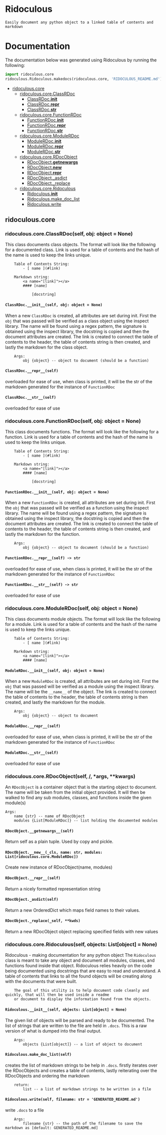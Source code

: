 # Ridoculous

    Easily document any python object to a linked table of contents and markdown

# Documentation

   The documentation below was generated using Ridoculous by running the following:
```python
import ridoculous.core
ridoculous.Ridoculous.makedocs(ridoculous.core, 'RIDOCULOUS_README.md')
```

- [ ridoculous.core ](#ridoculous.core_1274427168)
	- [ ridoculous.core.ClassRDoc ](#ridoculous.core.ClassRDoc_719354812)
		- [ ClassRDoc.__init__ ](#ClassRDoc.__init___844276563)
		- [ ClassRDoc.__repr__ ](#ClassRDoc.__repr___1577567471)
		- [ ClassRDoc.__str__ ](#ClassRDoc.__str___1751480246)
	- [ ridoculous.core.FunctionRDoc ](#ridoculous.core.FunctionRDoc_1321699978)
		- [ FunctionRDoc.__init__ ](#FunctionRDoc.__init___1815019343)
		- [ FunctionRDoc.__repr__ ](#FunctionRDoc.__repr___1952554959)
		- [ FunctionRDoc.__str__ ](#FunctionRDoc.__str___1074013109)
	- [ ridoculous.core.ModuleRDoc ](#ridoculous.core.ModuleRDoc_187130423)
		- [ ModuleRDoc.__init__ ](#ModuleRDoc.__init___1325179856)
		- [ ModuleRDoc.__repr__ ](#ModuleRDoc.__repr___738113067)
		- [ ModuleRDoc.__str__ ](#ModuleRDoc.__str___1146892586)
	- [ ridoculous.core.RDocObject ](#ridoculous.core.RDocObject_1660684126)
		- [ RDocObject.__getnewargs__ ](#RDocObject.__getnewargs___1571277561)
		- [ RDocObject.__new__ ](#RDocObject.__new___1258089233)
		- [ RDocObject.__repr__ ](#RDocObject.__repr___1933332896)
		- [ RDocObject._asdict ](#RDocObject._asdict_119533018)
		- [ RDocObject._replace ](#RDocObject._replace_245184568)
	- [ ridoculous.core.Ridoculous ](#ridoculous.core.Ridoculous_1144598600)
		- [ Ridoculous.__init__ ](#Ridoculous.__init___1453785049)
		- [ Ridoculous.make_doc_list ](#Ridoculous.make_doc_list_1674805982)
		- [ Ridoculous.write ](#Ridoculous.write_1184063980)


<a name="ridoculous.core_1274427168"></a>
## ridoculous.core

<a name="ridoculous.core.ClassRDoc_719354812"></a>
### ridoculous.core.ClassRDoc(self, obj: object = None)

This class documents class objects. The format will look like the following for a documented class. Link is
    used for a table of contents and the hash of the name is used to keep the links unique.

        Table of Contents String:
            - [ name ](#link)

        Markdown string:
            <a name="[link]"></a>
            #### [name]

                [docstring]

    

<a name="ClassRDoc.__init___844276563"></a>
#### `ClassRDoc.__init__(self, obj: object = None)`

When a new `ClassRDoc` is created, all attributes are set during init. First the `obj` that was passed
        will be verified as a class object using the inspect library. The name will be found using a regex pattern,
        the signature is obtained using the inspect library, the docstring is copied and then the document attributes
        are created. The link is created to connect the table of contents to the header, the table of contents string
        is then created, and lastly the markdown for the class object.

        Args:
            obj {object} -- object to document (should be a function)

        

<a name="ClassRDoc.__repr___1577567471"></a>
#### `ClassRDoc.__repr__(self)`

overloaded for ease of use, when class is printed, it will be the str of the markdown generated for the
        instance of `FunctionRDoc`
        

<a name="ClassRDoc.__str___1751480246"></a>
#### `ClassRDoc.__str__(self)`

overloaded for ease of use
        

<a name="ridoculous.core.FunctionRDoc_1321699978"></a>
### ridoculous.core.FunctionRDoc(self, obj: object = None)

This class documents functions. The format will look like the following for a function. Link is used for a
    table of contents and the hash of the name is used to keep the links unique.

        Table of Contents String:
            - [ name ](#link)

        Markdown string:
            <a name="[link]"></a>
            #### [name]

                [docstring]

    

<a name="FunctionRDoc.__init___1815019343"></a>
#### `FunctionRDoc.__init__(self, obj: object = None)`

When a new `FunctionRDoc` is created, all attributes are set during init. First the `obj` that was passed
        will be verified as a function using the inspect library. The name will be found using a regex pattern,
        the signature is obtained using the inspect library, the docstring is copied and then the document attributes
        are created. The link is created to connect the table of contents to the header, the table of contents string
        is then created, and lastly the markdown for the function.

        Args:
            obj {object} -- object to document (should be a function)

        

<a name="FunctionRDoc.__repr___1952554959"></a>
#### `FunctionRDoc.__repr__(self) -> str`

overloaded for ease of use, when class is printed, it will be the str of the markdown generated for the
        instance of `FunctionRDoc`
        

<a name="FunctionRDoc.__str___1074013109"></a>
#### `FunctionRDoc.__str__(self) -> str`

overloaded for ease of use
        

<a name="ridoculous.core.ModuleRDoc_187130423"></a>
### ridoculous.core.ModuleRDoc(self, obj: object = None)

This class documents module objects. The format will look like the following for a module. Link is
    used for a table of contents and the hash of the name is used to keep the links unique.

        Table of Contents String:
            - [ name ](#link)

        Markdown string:
            <a name="[link]"></a>
            #### [name]

    

<a name="ModuleRDoc.__init___1325179856"></a>
#### `ModuleRDoc.__init__(self, obj: object = None)`

When a new `ModuleRDoc` is created, all attributes are set during init. First the `obj` that was passed
        will be verified as a module using the inspect library. The name will be the `__name__` of the object.
        The link is created to connect the table of contents to the header, the table of contents string
        is then created, and lastly the markdown for the module.

        Args:
            obj {object} -- object to document

        

<a name="ModuleRDoc.__repr___738113067"></a>
#### `ModuleRDoc.__repr__(self)`

overloaded for ease of use, when class is printed, it will be the str of the markdown generated for the
        instance of `FunctionRDoc`
        

<a name="ModuleRDoc.__str___1146892586"></a>
#### `ModuleRDoc.__str__(self)`

overloaded for ease of use
        

<a name="ridoculous.core.RDocObject_1660684126"></a>
### ridoculous.core.RDocObject(self, /, *args, **kwargs)

An `RDocObject` is a container object that is the starting object to document. The name will be taken
    from the initial object provided. It will then be walked to find any sub modules, classes, and functions inside the
    given module(s)

    Args:
        name {str} -- name of RDocObject
        modules {List[ModuleRDoc]} -- list holding the documented modules
    

<a name="RDocObject.__getnewargs___1571277561"></a>
#### `RDocObject.__getnewargs__(self)`

Return self as a plain tuple.  Used by copy and pickle.

<a name="RDocObject.__new___1258089233"></a>
#### `RDocObject.__new__(_cls, name: str, modules: List[ridoculous.core.ModuleRDoc])`

Create new instance of RDocObject(name, modules)

<a name="RDocObject.__repr___1933332896"></a>
#### `RDocObject.__repr__(self)`

Return a nicely formatted representation string

<a name="RDocObject._asdict_119533018"></a>
#### `RDocObject._asdict(self)`

Return a new OrderedDict which maps field names to their values.

<a name="RDocObject._replace_245184568"></a>
#### `RDocObject._replace(_self, **kwds)`

Return a new RDocObject object replacing specified fields with new values

<a name="ridoculous.core.Ridoculous_1144598600"></a>
### ridoculous.core.Ridoculous(self, objects: List[object] = None)

Ridoculous - making documentation for any python object
        The `Ridoculous` class is meant to take any object and document all modules, classes, and functions found
        inside that object. Ridoculous relies heavily on the code being documented using docstrings that are easy
        to read and understand. A table of contents that links to all the found objects will be creating along with
        the documents that were built.

        The goal of this utility is to help document code cleanly and quickly, that will then be used inside a readme
        or document to display the information found from the objects.

    

<a name="Ridoculous.__init___1453785049"></a>
#### `Ridoculous.__init__(self, objects: List[object] = None)`

The given list of objects will be parsed and ready to be documented. The list of strings that are written to
        the file are held in `.docs`. This is a raw version of what is dumped into the final output.

        Args:
            objects {List[object]} -- a list of object to document
        

<a name="Ridoculous.make_doc_list_1674805982"></a>
#### `Ridoculous.make_doc_list(self)`

creates the list of markdown strings to be help in `.docs`. firstly iterates over the RDocObjects and creates
        a table of contents, lastly reiterating over the RDocObjects and ordering the markdown

        return:
            list -- a list of markdown strings to be written in a file
        

<a name="Ridoculous.write_1184063980"></a>
#### `Ridoculous.write(self, filename: str = 'GENERATED_README.md')`

write `.docs` to a file

        Args:
            filename {str} -- the path of the filename to save the markdown as [default: GENERATED_README.md]

        
